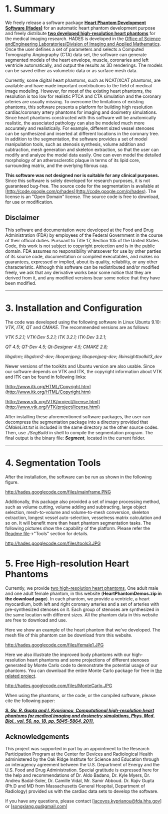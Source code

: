# 1. Summary #
We freely release a software package <a href='http://hades.googlecode.com/files/HeartPhantomSoftware.zip'><b>Heart Phantom Development Software (Hades)</b></a> for an automatic heart phantom development purpose and freely distribute <a href='http://hades.googlecode.com/files/HeartPhantomDemos.zip'><b>two developed high-resolution heart phantoms</b></a> for the medical imaging research. HADES is developed in the <a href='http://www.fda.gov/MedicalDevices/DeviceRegulationandGuidance/GuidanceDocuments/ucm070277.htm>FDA<b>/</b'>Office of Science andEngineering Laboratories/Division of Imaging and Applied Mathematics</a>. Once the user defines a set of parameters and selects a Computed Tomography Angiography (CTA) data set, the software can generate segmented models of the heart envelope, muscle, coronaries and left ventricle automatically, and output the results as 3D renderings. The models can be saved either as volumetric data or as surface mesh data.

Currently, some digital heart phantoms, such as NCAT/XCAT phantoms, are available and have made important contributions to the field of medical image modeling. However, for most of the existing heart phantoms, the resolution is too low for realistic PTCA and CTA simulation and the coronary arteries are usually missing. To overcome the limitations of existing phantoms, this software presents a platform for building high resolution cardiac/coronary artery phantoms for imaging and dosimetry simulations. Since heart phantoms constructed with this software will be anatomically realistic, the associated pathology can also be modeled much more accurately and realistically. For example, different sized vessel stenoses can be synthesized and inserted at different locations in the coronary tree. In addition to the segmentation, the software provides a set of model manipulation tools, such as stenosis synthesis, volume addition and subtraction, mesh generation and skeleton extraction, so that the user can modify and analyze the model data easily. One can even model the detailed morphology of an atherosclerotic plaque in terms of its lipid core, surrounding matrix, and the overlying fibrous cap.

**This software was not designed nor is suitable for any clinical purposes.** Since this software is solely developed for research purposes, it is not guaranteed bug-free. The source code for the segmentation is available at [http://code.google.com/p/hades](http://code.google.com/p/hades). The license is an "Open Domain" license. The source code is free to download, for use or modification.

## Disclaimer ##
This software and documentation were developed at the Food and Drug Administration (FDA) by employees of the Federal Government in the course of their official duties. Pursuant to Title 17, Section 105 of the United States Code, this work is not subject to copyright protection and is in the public domain. FDA assumes no responsibility whatsoever for use by other parties of its source code, documentation or compiled executables, and makes no guarantees, expressed or implied, about its quality, reliability, or any other characteristic. Although this software can be redistributed and/or modified freely, we ask that any derivative works bear some notice that they are derived from it, and any modified versions bear some notice that they have been modified.

---


# 3. Installation and Configuration #
The code was developed using the following software in Linux Ubuntu 9.10: _VTK, ITK, QT_ and _CMAKE_. The recommended versions are as follows:

_VTK 5.2.1; VTK-Dev 5.2.1; ITK 3.2.1; ITK-Dev 3.2.1;_

_QT 4.5; QT-Dev 4.5; Qt-Designer 4.5; CMAKE 2.8;_

_libgdcm; libgdcm2-dev; libopenjpeg; libopenjpeg-dev; libinsighttoolkit3\_dev_

Newer versions of the toolkits and Ubuntu version are also usable. Since our software depends on VTK and ITK, the copyright information about VTK and ITK can be found in following links:

[http://www.itk.org/HTML/Copyright.htm](http://www.itk.org/HTML/Copyright.htm)

[http://www.vtk.org/VTK/project/license.html](http://www.vtk.org/VTK/project/license.html)

After installing these aforementioned software packages, the user can decompress the segmentation package into a directory provided that _CMakeList.txt_ is included in the same directory as the other source codes. Then, use _./SegBuild_  in shell to compile the segmentation program. The final output is the binary file: _**Segment**_, located in the current folder.


---


# 4. Segmentation Tools #

After the installation, the software can be run as shown in the following figure.

http://hades.googlecode.com/files/mainframe.PNG

Additionally, this package also provided a set of image processing method, such as volume cutting, volume adding and subtracting, large object selection, mesh-to-volume and volume-to-mesh conversion, skeleton extraction, longest vessel auto-selection, vesselness matrix calculation and so on. It will benefit more than heart phantom segmentation tasks. The following pictures show the capability of the platform. Please refer the [Readme file](http://code.google.com/p/hades/downloads/list)->"Tools" section for details.

http://hades.googlecode.com/files/tools3.JPG

# 5. Free High-resolution Heart Phantoms #
Currently, we provide [two high-resolution heart phantoms](http://hades.google.com/p/hades/downloads/list), One adult male and one adult female phantom, in this website (**HeartPhantomDemos.zip in the download page**). In each phantom, we provide a ventricle, a heart myocardium, both left and right coronary arteries and a set of arteries with pre-synthesized stenoses on it. Each group of stenoses are synthesized in the same location with different sizes. All the phantom data in this website are free to download and use.

Here we show an example of the heart phantom that we've developed. The mesh file of this phantom can be download from this website.

http://hades.googlecode.com/files/female1.JPG

Here we also illustrate the improved body phantoms with our high-resolution heart phantoms and some projections of different stenoses generated by Monte Carlo code to demonstrate the potential usage of our phantoms. You can download the entire Monte Carlo package for free in [the related project](http://code.google.com/p/penmesh/).

http://hades.googlecode.com/files/MonteCarlo.JPG


When using the phantoms, or the code, or the compiled software, please cite the following paper:

<a href='http://iopscience.iop.org/0031-9155/56/18/005'><b><i>S. Gu, R. Gupta and I. Kyprianou, Computational high-resolution heart phantoms for medical imaging and dosimetry simulations, Phys. Med. Biol., vol. 56, no. 18, pp. 5845-5864, 2011.</i></b></a>

## Acknowledgements ##
This project was supported in part by an appointment to the Research Participation Program at the Center for Devices and Radiological Health administered by the Oak Ridge Institute for Science and Education through an interagency agreement between the U.S. Department of Energy and the U.S. Food and Drug Administration. Special gratitude is expressed here for the help and recommendations of Dr. Aldo Badano, Dr. Kyle Myers, Dr.
Andreu Badal-Soler, Dr. Camille Vidal, Mr. Samir Abboud. Dr. Rajiv Gupta (Ph.D and MD from Massachusetts General Hospital, Department of Radiology) provided us with the cardiac data sets to develop the software.

If you have any questions, please contact [iacovos.kyprianou@fda.hhs.gov] or [songxiang.gu@gmail.com]
